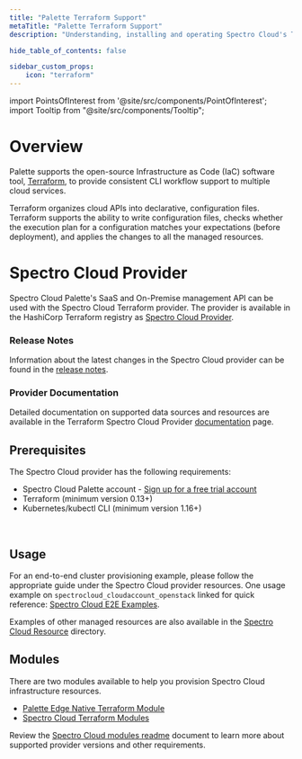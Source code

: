 ```yaml
---
title: "Palette Terraform Support"
metaTitle: "Palette Terraform Support"
description: "Understanding, installing and operating Spectro Cloud's Terraform Provider."

hide_table_of_contents: false

sidebar_custom_props:
    icon: "terraform"
---
```





import PointsOfInterest from '@site/src/components/PointOfInterest';
import Tooltip from "@site/src/components/Tooltip";


# Overview

Palette supports the open-source Infrastructure as Code (IaC) software tool, [Terraform](https://www.terraform.io/), to provide consistent CLI workflow support to multiple cloud services. 

Terraform organizes cloud APIs into declarative, configuration files. Terraform supports the ability to write configuration files, checks whether the execution plan for a configuration matches your expectations (before deployment), and applies the changes to all the managed resources. 

# Spectro Cloud Provider

Spectro Cloud Palette's SaaS and On-Premise management API can be used with the Spectro Cloud Terraform provider. The provider is available in the HashiCorp Terraform registry as [Spectro Cloud Provider](https://registry.terraform.io/providers/spectrocloud/spectrocloud/latest/docs). 
<br />

### Release Notes
Information about the latest changes in the Spectro Cloud provider can be found in the [release notes](https://github.com/spectrocloud/terraform-provider-spectrocloud/releases).
<br />

### Provider Documentation
Detailed documentation on supported data sources and resources are available in the Terraform Spectro Cloud Provider [documentation](https://registry.terraform.io/providers/spectrocloud/spectrocloud/latest/docs) page. 
<br />

## Prerequisites
The Spectro Cloud provider has the following requirements:
* Spectro Cloud Palette account - [Sign up for a free trial account](https://www.spectrocloud.com/free-trial)
* Terraform (minimum version 0.13+)
* Kubernetes/kubectl CLI (minimum version 1.16+)
<br />

## Usage

For an end-to-end cluster provisioning example, please follow the appropriate guide under the Spectro Cloud provider resources.
One usage example on `spectrocloud_cloudaccount_openstack` linked for quick reference: [Spectro Cloud E2E Examples](https://registry.terraform.io/providers/spectrocloud/spectrocloud/latest/docs/resources).

Examples of other managed resources are also available in the [Spectro Cloud Resource](https://registry.terraform.io/providers/spectrocloud/spectrocloud/latest/docs/resources/cloudaccount_openstack#:~:text=spectrocloud%20provider-,Resources,-spectrocloud_appliance) directory.




## Modules

There are two modules available to help you provision Spectro Cloud infrastructure resources. 

- [Palette Edge Native Terraform Module](https://registry.terraform.io/modules/spectrocloud/edge/spectrocloud/latest)
- [Spectro Cloud Terraform Modules](https://registry.terraform.io/modules/spectrocloud/modules/spectrocloud/latest)

Review the [Spectro Cloud modules readme](https://github.com/spectrocloud/terraform-spectrocloud-modules#module-resources--requirements) document to learn more about supported provider versions and other requirements.
